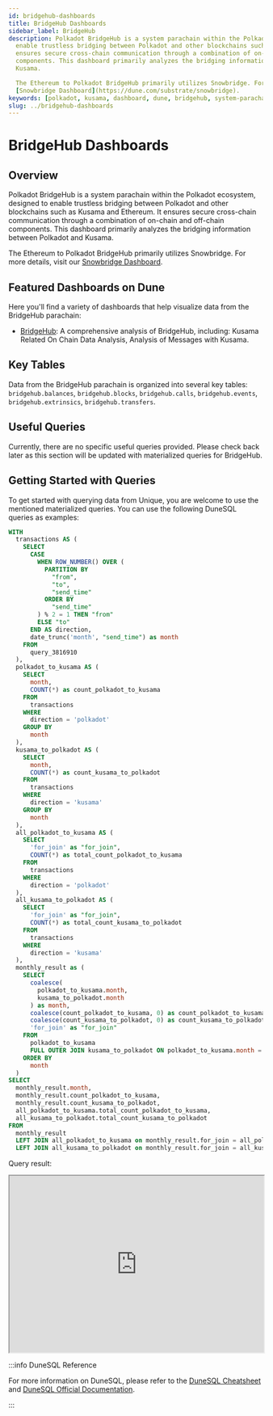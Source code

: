 ```yaml
---
id: bridgehub-dashboards
title: BridgeHub Dashboards
sidebar_label: BridgeHub
description: Polkadot BridgeHub is a system parachain within the Polkadot ecosystem, designed to
  enable trustless bridging between Polkadot and other blockchains such as Kusama and Ethereum. It
  ensures secure cross-chain communication through a combination of on-chain and off-chain
  components. This dashboard primarily analyzes the bridging information between Polkadot and
  Kusama.

  The Ethereum to Polkadot BridgeHub primarily utilizes Snowbridge. For more details, visit our
  [Snowbridge Dashboard](https://dune.com/substrate/snowbridge).
keywords: [polkadot, kusama, dashboard, dune, bridgehub, system-parachain]
slug: ../bridgehub-dashboards
---
```


# BridgeHub Dashboards

## Overview

Polkadot BridgeHub is a system parachain within the Polkadot ecosystem, designed to enable trustless
bridging between Polkadot and other blockchains such as Kusama and Ethereum. It ensures secure
cross-chain communication through a combination of on-chain and off-chain components. This dashboard
primarily analyzes the bridging information between Polkadot and Kusama.

The Ethereum to Polkadot BridgeHub primarily utilizes Snowbridge. For more details, visit our
[Snowbridge Dashboard](https://dune.com/substrate/snowbridge).

## Featured Dashboards on Dune

Here you'll find a variety of dashboards that help visualize data from the BridgeHub parachain:

- [BridgeHub](https://dune.com/substrate/bridgehub): A comprehensive analysis of BridgeHub,
  including: Kusama Related On Chain Data Analysis, Analysis of Messages with Kusama.

## Key Tables

Data from the BridgeHub parachain is organized into several key tables: `bridgehub.balances`,
`bridgehub.blocks`, `bridgehub.calls`, `bridgehub.events`, `bridgehub.extrinsics`,
`bridgehub.transfers`.

## Useful Queries

Currently, there are no specific useful queries provided. Please check back later as this section
will be updated with materialized queries for BridgeHub.

## Getting Started with Queries

To get started with querying data from Unique, you are welcome to use the mentioned materialized
queries. You can use the following DuneSQL queries as examples:

```sql title="Bridgehub and Kusama Message Trends" showLineNumbers
WITH
  transactions AS (
    SELECT
      CASE
        WHEN ROW_NUMBER() OVER (
          PARTITION BY
            "from",
            "to",
            "send_time"
          ORDER BY
            "send_time"
        ) % 2 = 1 THEN "from"
        ELSE "to"
      END AS direction,
      date_trunc('month', "send_time") as month
    FROM
      query_3816910
  ),
  polkadot_to_kusama AS (
    SELECT
      month,
      COUNT(*) as count_polkadot_to_kusama
    FROM
      transactions
    WHERE
      direction = 'polkadot'
    GROUP BY
      month
  ),
  kusama_to_polkadot AS (
    SELECT
      month,
      COUNT(*) as count_kusama_to_polkadot
    FROM
      transactions
    WHERE
      direction = 'kusama'
    GROUP BY
      month
  ),
  all_polkadot_to_kusama AS (
    SELECT
      'for_join' as "for_join",
      COUNT(*) as total_count_polkadot_to_kusama
    FROM
      transactions
    WHERE
      direction = 'polkadot'
  ),
  all_kusama_to_polkadot AS (
    SELECT
      'for_join' as "for_join",
      COUNT(*) as total_count_kusama_to_polkadot
    FROM
      transactions
    WHERE
      direction = 'kusama'
  ),
  monthly_result as (
    SELECT
      coalesce(
        polkadot_to_kusama.month,
        kusama_to_polkadot.month
      ) as month,
      coalesce(count_polkadot_to_kusama, 0) as count_polkadot_to_kusama,
      coalesce(count_kusama_to_polkadot, 0) as count_kusama_to_polkadot,
      'for_join' as "for_join"
    FROM
      polkadot_to_kusama
      FULL OUTER JOIN kusama_to_polkadot ON polkadot_to_kusama.month = kusama_to_polkadot.month
    ORDER BY
      month
  )
SELECT
  monthly_result.month,
  monthly_result.count_polkadot_to_kusama,
  monthly_result.count_kusama_to_polkadot,
  all_polkadot_to_kusama.total_count_polkadot_to_kusama,
  all_kusama_to_polkadot.total_count_kusama_to_polkadot
FROM
  monthly_result
  LEFT JOIN all_polkadot_to_kusama on monthly_result.for_join = all_polkadot_to_kusama.for_join
  LEFT JOIN all_kusama_to_polkadot on monthly_result.for_join = all_kusama_to_polkadot.for_join
```

Query result:

<iframe src="https://dune.com/embeds/3821198/6426898" height="350" width="100%"></iframe>

:::info DuneSQL Reference

For more information on DuneSQL, please refer to the [DuneSQL Cheatsheet](../dunesql-cheatsheet.md)
and
[DuneSQL Official Documentation](https://docs.dune.com/query-engine/Functions-and-operators/index).

:::
